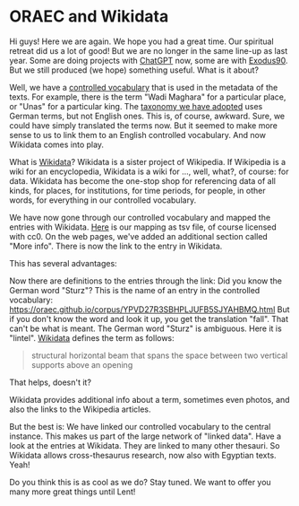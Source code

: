 # ORAEC and Wikidata

Hi guys! Here we are again. We hope you had a great time. Our spiritual retreat did us a lot of good! But we are no longer in the same line-up as last year. Some are doing projects with [ChatGPT](https://chat.openai.com/chat) now, some are with [Exodus90](https://exodus90.com/). But we still produced (we hope) something useful. What is it about?

Well, we have a [controlled vocabulary](https://oraec.github.io/corpus/controlled_vocab.html) that is used in the metadata of the texts. For example, there is the term "Wadi Maghara" for a particular place, or "Unas" for a particular king. The [taxonomy we have adopted](https://github.com/simondschweitzer/aed-tei/blob/master/files/thesaurus.xml) uses German terms, but not English ones. This is, of course, awkward. Sure, we could have simply translated the terms now. But it seemed to make more sense to us to link them to an English controlled vocabulary. And now Wikidata comes into play.

What is [Wikidata](https://www.wikidata.org/wiki/Wikidata:Main_Page)? Wikidata is a sister project of Wikipedia. If Wikipedia is a wiki for an encyclopedia, Wikidata is a wiki for ..., well, what?, of course: for data. Wikidata has become the one-stop shop for referencing data of all kinds, for places, for institutions, for time periods, for people, in other words, for everything in our controlled vocabulary.

We have now gone through our controlled vocabulary and mapped the entries with Wikidata. [Here](https://github.com/oraec/corpus_raw_data/blob/main/mapping_oraec_wikidata.tsv) is our mapping as tsv file, of course licensed with cc0. On the web pages, we've added an additional section called "More info". There is now the link to the entry in Wikidata.

This has several advantages:

Now there are definitions to the entries through the link: Did you know the German word "Sturz"? This is the name of an entry in the controlled vocabulary: <https://oraec.github.io/corpus/YPVD27R3SBHPLJUFB5SJYAHBMQ.html> But if you don't know the word and look it up, you get the translation "fall". That can't be what is meant. The German word "Sturz" is ambiguous. Here it is "lintel". [Wikidata](https://www.wikidata.org/w/index.php?title=Q1370517&oldid=1764590714) defines the term as follows:

> structural horizontal beam that spans the space between two vertical supports above an opening

That helps, doesn't it?

Wikidata provides additional info about a term, sometimes even photos, and also the links to the Wikipedia articles.

But the best is: We have linked our controlled vocabulary to the central instance. This makes us part of the large network of "linked data". Have a look at the entries at Wikidata. They are linked to many other thesauri. So Wikidata allows cross-thesaurus research, now also with Egyptian texts. Yeah!

Do you think this is as cool as we do? Stay tuned. We want to offer you many more great things until Lent!
